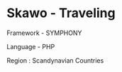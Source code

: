 <h1> Skawo - Traveling</h1>

<p>Framework - SYMPHONY</p>
<p>Language - PHP</p>
<p> Region : Scandynavian Countries</p>
